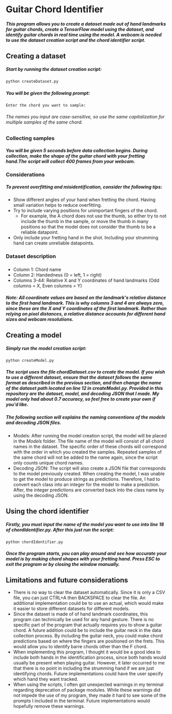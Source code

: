 # Guitar Chord Identifier 
##### This program allows you to create a dataset made out of hand landmarks for guitar chords, create a TensorFlow model using the dataset, and identify guitar chords in real time using the model. A webcam is needed to use the dataset creation script and the chord identifier script.

## Creating a dataset 

##### Start by running the dataset creation script:
```python
python createDataset.py
```
##### You will be given the following prompt:
```
Enter the chord you want to sample:
```
###### The names you input are case-sensitive, so use the same capitalization for multiple samples of the same chord.  

### Collecting samples
##### You will be given 5 seconds before data collection begins. During collection, make the shape of the guitar chord with your fretting hand.The script will collect 400 frames from your webcam. 

### Considerations
##### To prevent overfitting and misidentification, consider the following tips: 
* Show different angles of your hand when fretting the chord. Having small variation helps to reduce overfitting. 
* Try to include varying positions for unimportant fingers of the chord. 
    * For example, the A chord does not use the thumb, so either try to not include the thumb in the sample, or move the thumb in many positions so that the model does not consider the thumb to be a reliable datapoint. 
* Only include your fretting hand in the shot. Including your strumming hand can create unreliable datapoints. 

### Dataset description
##### 
* Column 1: Chord name
* Column 2: Handedness (0 = left, 1 = right)
* Columns 3-44: Relative X and Y coordinates of hand landmarks (Odd columns = X, Even columns = Y)
##### Note: All coordinate values are based on the landmark's relative distance to the first hand landmark. This is why columns 3 and 4 are always zero, since these are the X and Y coordinates of the first landmark. Rather than relying on pixel distances, a relative distance accounts for different hand sizes and webcam resolutions. 

## Creating a model
##### Simply run the model creation script:
```
python createModel.py
```

##### The script uses the file _chordDataset.csv_ to create the model. If you wish to use a different dataset, ensure that the dataset follows the same format as described in the previous section, and then change the name of the dataset path located on line 12 in _createModel.py_.  Provided in this repository are the dataset, model, and decoding JSON that I made. My model only had about 0.7 accuracy, so feel free to create your own if you'd like.

##### The following section will explains the naming conventions of the models and decoding JSON files.

* Models: After running the model creation script, the model will be placed in the _Models_ folder. The file name of the model will consist of all chord names in the dataset. The specific order of these chords will correspond with the order in which you created the samples. Repeated samples of the same chord will not be added to the name again, since the script only counts unique chord names. 
* Decoding JSON: The script will also create a JSON file that corresponds to the model previously created. When creating the model, I was unable to get the model to produce strings as predictions. Therefore, I had to convert each class into an integer for the model to make a prediction. After, the integer predictions are converted back into the class name by using the decoding JSON.

## Using the chord identifier
##### Firstly, you must input the name of the model you want to use into line 18 of _chordIdentifier.py_. After this just run the script:
```
python chordIdentifier.py
```
##### Once the program starts, you can play around and see how accurate your model is by making chord shapes with your fretting hand. Press ESC to exit the program or by closing the window manually. 

## Limitations and future considerations

* There is no way to clear the dataset automatically. Since it is only a CSV file, you can just CTRL+A then BACKSPACE to clear the file. An additional implementation could be to use an actual, which would make it easier to store different datasets for different models.
* Since the dataset is made of of hand landmark coordinates, this program can technically be used for any hand gesture. There is no specific part of the program that actually requires you to show a guitar chord. A future addition could be to include the guitar neck in the data collection process. By including the guitar neck, you could make chord predictions based on where the fingers are positioned on the frets. This would allow you to identify barre chords other than the F chord. 
* When implementing this program, I thought it would be a good idea to include both hands in the identification process, since both hands would usually be present when playing guitar. However, it later occurred to me that there is no point in including the strumming hand if we are just identifying chords. Future implementations could have the user specify which hand they want tracked. 
* When using the scripts, I often got unexpected warnings in my terminal regarding deprecation of package modules. While these warnings did not impede the use of my program, they made it hard to see some of the prompts I included in the terminal. Future implementations would hopefully remove these warnings. 
